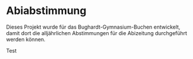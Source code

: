 # Abiabstimmung

Dieses Projekt wurde für das Bughardt-Gymnasium-Buchen entwickelt, damit dort die alljährlichen Abstimmungen für die
Abizeitung durchgeführt werden können.


Test
